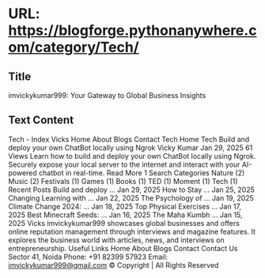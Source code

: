# URL: https://blogforge.pythonanywhere.com/category/Tech/

## Title

imvickykumar999: Your Gateway to Global Business Insights

## Text Content

Tech - Index Vicks Home About Blogs Contact Tech Home Tech Build and deploy your own ChatBot locally using Ngrok Vicky Kumar Jan 29, 2025 61 Views Learn how to build and deploy your own ChatBot locally using Ngrok. Securely expose your local server to the internet and interact with your AI-powered chatbot in real-time. Read More 1 Search Categories Nature (2) Music (2) Festivals (1) Games (1) Books (1) TED (1) Moment (1) Tech (1) Recent Posts Build and deploy … Jan 29, 2025 How to Stay … Jan 25, 2025 Changing Learning with … Jan 22, 2025 The Psychology of … Jan 19, 2025 Climate Change 2024: … Jan 18, 2025 Top Physical Exercises … Jan 17, 2025 Best Minecraft Seeds: … Jan 16, 2025 The Maha Kumbh … Jan 15, 2025 Vicks imvickykumar999 showcases global businesses and offers online reputation management through interviews and magazine features. It explores the business world with articles, news, and interviews on entrepreneurship. Useful Links Home About Blogs Contact Contact Us Sector 41, Noida Phone: +91 82399 57923 Email: imvickykumar999@gmail.com © Copyright | All Rights Reserved
